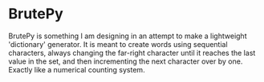 # BrutePy
BrutePy is something I am designing in an attempt to make a lightweight 'dictionary' generator. It is meant to create words using sequential characters, always changing the far-right character until it reaches the last value in the set, and then incrementing the next character over by one. Exactly like a numerical counting system.
